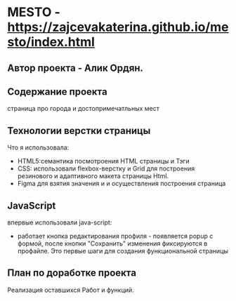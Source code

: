 # MESTO - https://zajcevakaterina.github.io/mesto/index.html
## Автор проекта - Алик Ордян.

## Содержание проекта
страница про города и достопримечатльных мест

## Технологии верстки страницы
Что я использовала:
* HTML5:семантика посмотроения HTML страницы и Тэги
* CSS: использовали flexbox-верстку и Grid для построения резинового и адаптивного макета страницы Html.
* Figma для взятия значения и и осуществления построения страница

## JavaScript
впервые использовали  java-script:
* работает кнопка редактирования профиля - появляется popup с формой, после кнопки "Сохранить" изменения фиксируются в профайле. Это первые шаги для создания функциональной страницы

## План по доработке проекта
Реализация оставшихся Работ и функций.
